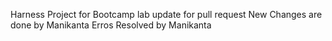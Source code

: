 Harness Project for Bootcamp lab
update for pull request
New Changes are done by Manikanta
Erros Resolved by Manikanta
